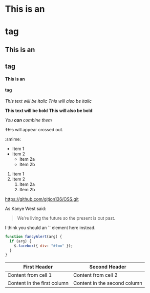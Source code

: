 # This is an <h1> tag

## This is an <h2> tag

#### This is an <h4> tag

_This text will be italic_
_This will also be italic_

**This text will be bold**
**This will also be bold**

_You **can** combine them_

~~This~~ will appear crossed out.

:smime:

- Item 1
- Item 2
  - Item 2a
  - Item 2b

1. Item 1
1. Item 2
   1. Item 2a
   1. Item 2b

https://github.com/gitjon136/OSS.git

As Kanye West said:

> We're living the future so
> the present is out past.

I think you should an
`<addr>' element here instead.

```javascript
function fancyAlert(arg) {
  if (arg) {
    $.facebox({ div: "#foo" });
  }
}
```

| First Header                | Second Header                |
| --------------------------- | ---------------------------- |
| Content from cell 1         | Content from cell 2          |
| Content in the first column | Content in the second column |
